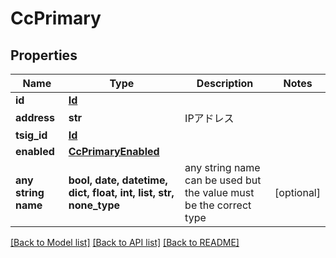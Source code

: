 # CcPrimary


## Properties
Name | Type | Description | Notes
------------ | ------------- | ------------- | -------------
**id** | [**Id**](Id.md) |  | 
**address** | **str** | IPアドレス | 
**tsig_id** | [**Id**](Id.md) |  | 
**enabled** | [**CcPrimaryEnabled**](CcPrimaryEnabled.md) |  | 
**any string name** | **bool, date, datetime, dict, float, int, list, str, none_type** | any string name can be used but the value must be the correct type | [optional]

[[Back to Model list]](../README.md#documentation-for-models) [[Back to API list]](../README.md#documentation-for-api-endpoints) [[Back to README]](../README.md)


